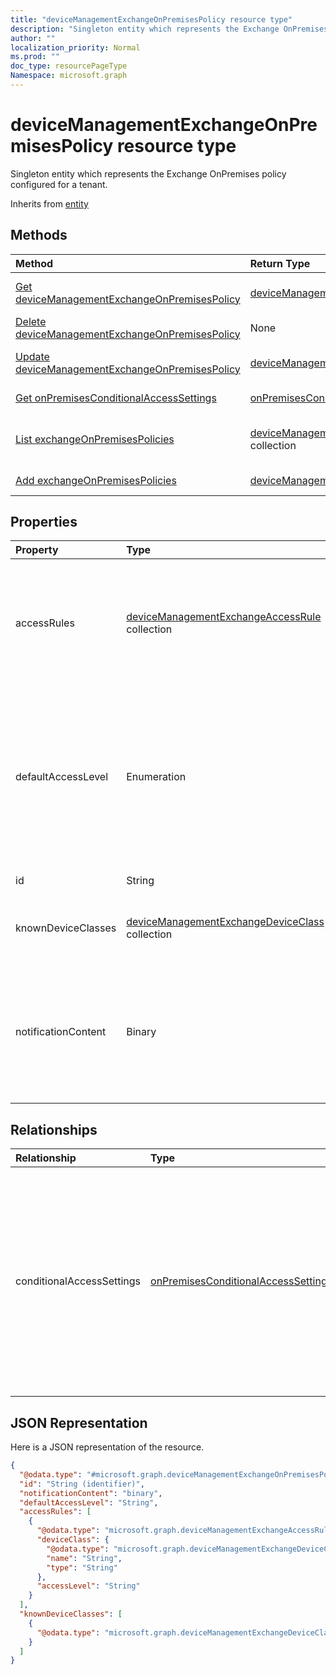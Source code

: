 ```yaml
---
title: "deviceManagementExchangeOnPremisesPolicy resource type"
description: "Singleton entity which represents the Exchange OnPremises policy configured for a tenant."
author: ""
localization_priority: Normal
ms.prod: ""
doc_type: resourcePageType
Namespace: microsoft.graph
---
```



# deviceManagementExchangeOnPremisesPolicy resource type

Singleton entity which represents the Exchange OnPremises policy configured for a tenant.


Inherits from [entity](../resources/entity.md)

## Methods
|Method|Return Type|Description|
|:---|:---|:---|
|[Get deviceManagementExchangeOnPremisesPolicy](../api/devicemanagementexchangeonpremisespolicy-get.md)|[deviceManagementExchangeOnPremisesPolicy](../resources/deviceManagementExchangeOnPremisesPolicy.md)|Read properties and relationships of the [deviceManagementExchangeOnPremisesPolicy](../resources/devicemanagementexchangeonpremisespolicy.md) object.|
|[Delete deviceManagementExchangeOnPremisesPolicy](../api/devicemanagementexchangeonpremisespolicy-delete.md)|None|Deletes a [deviceManagementExchangeOnPremisesPolicy](../resources/devicemanagementexchangeonpremisespolicy.md).|
|[Update deviceManagementExchangeOnPremisesPolicy](../api/devicemanagementexchangeonpremisespolicy-update.md)|[deviceManagementExchangeOnPremisesPolicy](../resources/deviceManagementExchangeOnPremisesPolicy.md)|Update the properties of a [deviceManagementExchangeOnPremisesPolicy](../resources/devicemanagementexchangeonpremisespolicy.md) object.|
|[Get onPremisesConditionalAccessSettings](../api/onpremisesconditionalaccesssettings-get.md)|[onPremisesConditionalAccessSettings](../resources/onPremisesConditionalAccessSettings.md)|Read properties and relationships of the [onPremisesConditionalAccessSettings](../resources/onpremisesconditionalaccesssettings.md) object.|
|[List exchangeOnPremisesPolicies](../api/intune-devices-devicemanagement-list-exchangeonpremisespolicies.md)|[deviceManagementExchangeOnPremisesPolicy](../resources/deviceManagementExchangeOnPremisesPolicy.md) collection|Get the deviceManagementExchangeOnPremisesPolicies from the exchangeOnPremisesPolicies navigation property.|
|[Add exchangeOnPremisesPolicies](../api/intune-devices-devicemanagement-post-exchangeonpremisespolicies.md)|[deviceManagementExchangeOnPremisesPolicy](../resources/deviceManagementExchangeOnPremisesPolicy.md)|Add exchangeOnPremisesPolicies by posting to the exchangeOnPremisesPolicies collection.|

## Properties
|Property|Type|Description|
|:---|:---|:---|
|accessRules|[deviceManagementExchangeAccessRule](../resources/deviceManagementExchangeAccessRule.md) collection|The list of device access rules in Exchange. The access rules apply globally to the entire Exchange organization|
|defaultAccessLevel|Enumeration|Default access state in Exchange. This rule applies globally to the entire Exchange organization. Possible values are: `none`, `allow`, `block`, `quarantine`.|
|id|String| Inherited from [entity](../resources/entity.md)|
|knownDeviceClasses|[deviceManagementExchangeDeviceClass](../resources/deviceManagementExchangeDeviceClass.md) collection|The list of device classes known to Exchange|
|notificationContent|Binary|Notification text that will be sent to users quarantined by this policy. This is UTF8 encoded byte array HTML.|

## Relationships
|Relationship|Type|Description|
|:---|:---|:---|
|conditionalAccessSettings|[onPremisesConditionalAccessSettings](../resources/onPremisesConditionalAccessSettings.md)|The Exchange on premises conditional access settings. On premises conditional access will require devices to be both enrolled and compliant for mail access|

## JSON Representation
Here is a JSON representation of the resource.
<!-- {
  "blockType": "resource",
  "keyProperty": "id",
  "@odata.type": "microsoft.graph.deviceManagementExchangeOnPremisesPolicy",
  "baseType": "microsoft.graph.entity",
  "openType": false
}
-->
``` json
{
  "@odata.type": "#microsoft.graph.deviceManagementExchangeOnPremisesPolicy",
  "id": "String (identifier)",
  "notificationContent": "binary",
  "defaultAccessLevel": "String",
  "accessRules": [
    {
      "@odata.type": "microsoft.graph.deviceManagementExchangeAccessRule",
      "deviceClass": {
        "@odata.type": "microsoft.graph.deviceManagementExchangeDeviceClass",
        "name": "String",
        "type": "String"
      },
      "accessLevel": "String"
    }
  ],
  "knownDeviceClasses": [
    {
      "@odata.type": "microsoft.graph.deviceManagementExchangeDeviceClass"
    }
  ]
}
```

